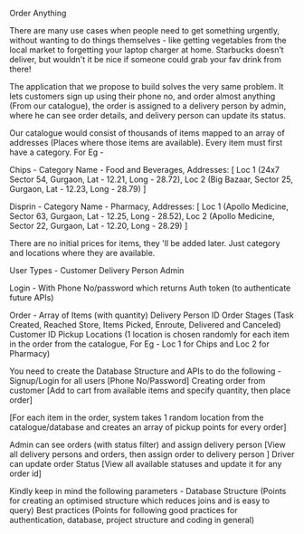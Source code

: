 Order Anything

There are many use cases when people need to get something urgently, without wanting to do things themselves - like getting vegetables from the local market to forgetting your laptop charger at home. Starbucks doesn’t deliver, but wouldn't it be nice if someone could grab your fav drink from there!

The application that we propose to build solves the very same problem. It lets customers sign up using their phone no, and order almost anything (From our catalogue), the order is assigned to a delivery person by admin, where he can see order details, and delivery person can update its status.

Our catalogue would consist of thousands of items mapped to an array of addresses (Places where those items are available). Every item must first have a category. For Eg -

Chips -   Category Name - Food and Beverages,
  Addresses:
  [ 
   Loc 1 (24x7 Sector 54, Gurgaon, Lat - 12.21, Long - 28.72),
   Loc 2 (Big Bazaar, Sector 25, Gurgaon, Lat - 12.23, Long - 28.79)
  ]

Disprin -   Category Name - Pharmacy,
  Addresses:
  [ 
   Loc 1 (Apollo Medicine, Sector 63, Gurgaon, Lat - 12.25, Long - 28.52),
   Loc 2 (Apollo Medicine, Sector 22, Gurgaon, Lat - 12.20, Long - 28.29)
  ]

There are no initial prices for items, they 'll be added later. Just category and locations where they are available.

User Types -
Customer
Delivery Person
Admin

Login -
With Phone No/password which returns Auth token (to authenticate future APIs)


Order -
Array of Items (with quantity)
Delivery Person ID
Order Stages (Task Created, Reached Store, Items Picked, Enroute, Delivered and Canceled)
Customer ID
Pickup Locations (1 location is chosen randomly for each item in the order from the catalogue, For Eg - Loc 1 for Chips and Loc 2 for Pharmacy)

You need to create the Database Structure and APIs to do the following -
Signup/Login for all users [Phone No/Password]
Creating order from customer [Add to cart from available items and specify quantity, then place order]


[For each item in the order, system takes 1 random location from the catalogue/database and creates an array of pickup points for every order]


Admin can see orders (with status filter) and assign delivery person [View all delivery persons and orders, then assign order to delivery person ]
Driver can update order Status [View all available statuses and update it for any order id]


Kindly keep in mind the following parameters -
Database Structure (Points for creating an optimised structure which reduces joins and is easy to query)
Best practices (Points for following good practices for authentication, database, project structure and coding in general)

